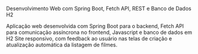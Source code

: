 Desenvolvimento Web com Spring Boot, Fetch API, REST e Banco de Dados H2

Aplicação web desenvolvida com Spring Boot para o backend, Fetch API para comunicação assíncrona no frontend, Javascript e banco de dados em H2
Site responsivo, com feedback ao usuário nas telas de criação e atualização automática da listagem de filmes.
